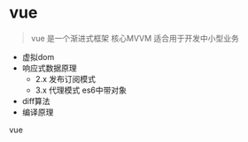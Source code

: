 # vue

> vue 是一个渐进式框架 核心MVVM 适合用于开发中小型业务

- 虚拟dom
- 响应式数据原理
  - 2.x 发布订阅模式
  - 3.x 代理模式 es6中带对象
- diff算法
- 编译原理

vue